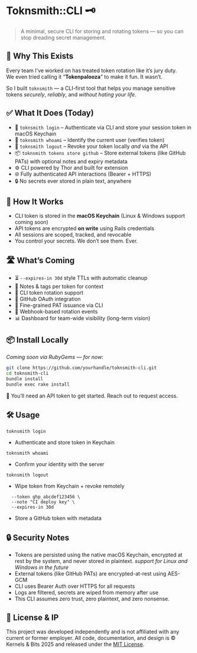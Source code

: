 # Toknsmith::CLI 🗝️
> A minimal, secure CLI for storing and rotating tokens — so you can stop dreading secret management.

## 🚀 Why This Exists

Every team I’ve worked on has treated token rotation like it’s jury duty.  
We even tried calling it “**Tokenpalooza**” to make it fun. It wasn’t.

So I built `toknsmith` — a CLI-first tool that helps you manage sensitive tokens *securely*, *reliably*, and *without hating your life*.

## ✅ What It Does (Today)

- 🔐 `toknsmith login` – Authenticate via CLI and store your session token in macOS Keychain
- 👤 `toknsmith whoami` – Identify the current user (verifies token)
- 🚪 `toknsmith logout` – Revoke your token locally *and* via the API
- 📦 `toknsmith tokens store github` – Store external tokens (like GitHub PATs) with optional notes and expiry metadata
- ⚙️ CLI powered by Thor and built for extension
- 🌐 Fully authenticated API interactions (Bearer + HTTPS)
- 🔒 No secrets ever stored in plain text, anywhere

## 🧠 How It Works

- CLI token is stored in the **macOS Keychain** (Linux & Windows support coming soon)
- API tokens are encrypted **on write** using Rails credentials
- All sessions are scoped, tracked, and revocable
- You control your secrets. We don’t see them. Ever.

## 🛣️ What’s Coming

- ⏳ `--expires-in 30d` style TTLs with automatic cleanup
- 📝 Notes & tags per token for context
- 🔁 CLI token rotation support
- 🔌 GitHub OAuth integration
- 🧠 Fine-grained PAT issuance via CLI
- 📡 Webhook-based rotation events
- 📊 Dashboard for team-wide visibility (long-term vision)

## 📦 Install Locally

_Coming soon via RubyGems — for now:_

```bash
git clone https://github.com/yourhandle/toknsmith-cli.git
cd toknsmith-cli
bundle install
bundle exec rake install
```
🔐 You’ll need an API token to get started. Reach out to request access.

## 🛠️ Usage

`toknsmith login`
- Authenticate and store token in Keychain

`toknsmith whoami`
- Confirm your identity with the server

`toknsmith logout`
- Wipe token from Keychain + revoke remotely

```toknsmith tokens store github \
  --token ghp_abcdef123456 \
  --note "CI deploy key" \
  --expires-in 30d
```
- Store a GitHub token with metadata

## 🔒 Security Notes
- Tokens are persisted using the native macOS Keychain, encrypted at rest by the system, and never stored in plaintext.
_support for Linux and Windows in the future_
- External tokens (like GitHub PATs) are encrypted-at-rest using AES-GCM
- CLI uses Bearer Auth over HTTPS for all requests
- Logs are filtered, secrets are wiped from memory after use
- This CLI assumes zero trust, zero plaintext, and zero nonsense.

## 📜 License & IP
This project was developed independently and is not affiliated with any current or former employer.
All code, documentation, and design is © Kernels & Bits 2025 and released under the [MIT License](https://opensource.org/licenses/MIT).
